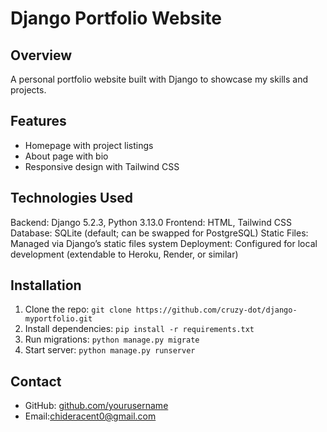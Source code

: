 # Django Portfolio Website

## Overview

A personal portfolio website built with Django to showcase my skills and projects.

## Features

- Homepage with project listings
- About page with bio
- Responsive design with Tailwind CSS

## Technologies Used

Backend: Django 5.2.3, Python 3.13.0
Frontend: HTML, Tailwind CSS
Database: SQLite (default; can be swapped for PostgreSQL)
Static Files: Managed via Django’s static files system
Deployment: Configured for local development (extendable to Heroku, Render, or similar)

## Installation

1. Clone the repo: `git clone https://github.com/cruzy-dot/django-myportfolio.git`
2. Install dependencies: `pip install -r requirements.txt`
3. Run migrations: `python manage.py migrate`
4. Start server: `python manage.py runserver`

## Contact

- GitHub: [github.com/yourusername](https://github.com/cruzy-dot)
- Email:chideracent0@gmail.com
